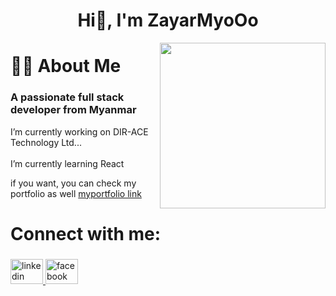 <h1 align="center">Hi👋, I'm ZayarMyoOo</h1>
<img align="right" height="265" src="https://media.tenor.com/ZOP98DIBuq8AAAAM/dog-typing.gif"  />
<h1 align="left">👩‍💻  About Me</h1>
<h3 align="left">A passionate full stack developer from Myanmar</h3>
<p align="left">I’m currently working on DIR-ACE Technology Ltd...<br><br> I’m currently learning React<br></p>

<p align="left">if you want, you can check my portfolio as well 
    
 <a href="https://zayarmyooo.netlify.app/" target="_blank">
   myportfolio link
  </a>
</p>

###

<h1 align="left">Connect with me:</h1>

###

<div align="left">
  <a href="https://www.linkedin.com/in/zayar-myo-oo-93ab42243/" target="_blank">
    <img src="https://raw.githubusercontent.com/maurodesouza/profile-readme-generator/master/src/assets/icons/social/linkedin/default.svg" width="52" height="40" alt="linkedin logo"  />
  </a>
  <a href="https://www.facebook.com/zayarmyo.oo.378" target="_blank">
    <img src="https://raw.githubusercontent.com/maurodesouza/profile-readme-generator/master/src/assets/icons/social/facebook/default.svg" width="52" height="40" alt="facebook logo"  />
  </a>
</div>

